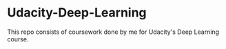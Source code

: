 # Udacity-Deep-Learning
This repo consists of coursework done by me for Udacity's Deep Learning course. 
